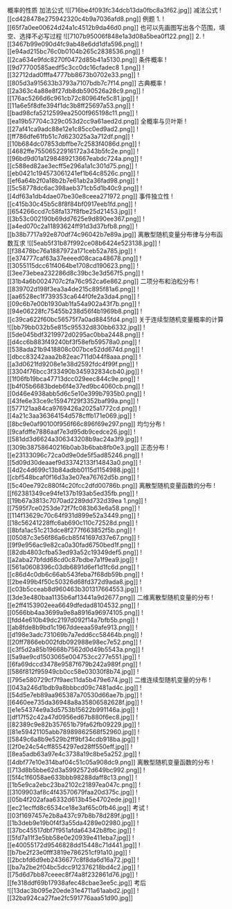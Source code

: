 
概率的性质
	加法公式
		![[716be4f093fc34dcb13da0fbc8a3f62.jpg]]
	减法公式
		![[cd428478e275942320c4b9a7036afd8.png]]
	例题
		1.
		![[65f7a0ee00624d24a1c4512b9da46d0.png]]
		也可以先画图写出各个范围，填空、选择不必写过程
		![[7107b95006f848e1a3d08a5bea0f122.png]]
		2.
		![[3467b99e090d4fc9ab48e6dd1dfa596.png]]
		![[e94ad215bc76c0b0104b265c2838536.png]]
		![[2ca634e9fdc8270f0472d85b41a5130.png]]
条件概率
	![[9d77700585aedf5c3cc0dc16cfadec8 1.png]]
	![[32712dad0fffa4777bb8673b0702e33.png]]
	![[805d3a915633b3793a7107bdb7c7f14.png]]
古典概率
	![[2a363c4a88e8f27db8db590526a28c9.png]]
	![[176ac5266d6c961cb72c80964fe5c81.jpg]]
	![[11a6e5f8dfe394f1dc3b8ff25697a53.png]]
	![[bad98cfa5212599ea2500f965198c11.png]]
	![[ea19b57704c329c053d2cc9a61aed2d.png]]
全概率与贝叶斯
	![[27af41ca9adc88e12e1c85cc0ed9ad2.png]]
	![[ff786dfe61fb51c7d623025a3a712df.png]]
	![[10b684dc07853dbffbe7c2583f4086d.png]]
	![[4682ffe75506522916172a343b5fc2e.png]]
	![[96bd9d01a1298489213667eabdc724a.png]]
	![[c588ed82ae3ecff5e296a1a1c301d75.png]]
	![[eb0421c194573061241ef1b64c8526c.png]]
	![[ef6a64b2f0a18b2b7e61ab2a36fad98.png]]
	![[5c58778dc6ac398aeb371cb5d1b40c9.png]]
	![[4df63a1db4dae07be30e8ceea271972.png]]
事件独立性
	![[c415b30c45b5c8f8f84bf0917eeb1fd.png]]
	![[654266ccd7c58fa137f8fbe25d21453.jpg]]
	![[3b53c002190b69dd7625e9d890ee367.png]]
	![[a4ed070c2a11893624ff91d3d37bfb8.png]]
	![[b38b7717a92e870df74c96042b7e89a.jpg]]
离散型随机变量分布律与分布函数互求
	![[5eab5f31b87f992ce08b6424e523138.jpg]]
	![[f38478bc76a1887972a171ceb52a785.jpg]]
	![[e374777caf63a37eeeed08caca48678.png]]
	![[3055115dcc61f4064be1708cd190623.png]] ![[3ee73ebea232286d8c39bc3e3d567f5.png]]
	![[31b4a6b0024707c2fa76c952ca6e862.png]]
二项分布和泊松分布
	![[839702d198f3ea3a4de215c895f81a6.png]]
	![[aa6528ec1f739353ca644f0fe2a3da4.png]]
	![[09c6b7e00b1930ab1fa54a902a43f7b.png]]
	![[94e06228fc75455b238d56f4b1969b8.png]]
	![[c39ca622f60bc56575f7a0ad8845fd4.png]]
关于连续型随机变量概率的计算
	![[bb79bb032b5e815c95532d830bb6332.jpg]]
	![[5de045bdf3219972d0295ac0bba2448.png]]
	![[d4cc6b883f49240bf3f58efb59578a0.png]]
	![[538ada21b9418808c007bce52dd674d.png]]
	![[dbcc83242aaa2b82eac711d044f8aaa.png]]
	![[a3d0621fd9208e1e38d2592fdc4f99f.png]]
	![[3304f76bcc3f33490b345932834cb40.jpg]]
	![[1f06fb19bca47713dcc029eec844c9e.png]]
	![[b4f05b6683bdeb6f4e37ed9bc4060cb.png]]
	![[0d46e4938abb5d6c5e10e399b7935b0.png]]
	![[43fe6e33ce9c15947f29f3352baf99a.png]]
	![[577121aa84ca9769426a2025a1772cd.png]]
	![[4a21c3aa36364154d578cffb171e069.jpg]]
	![[8bc9e0af90100f956f66c896f69e297.png]]
均匀分布
	![[9cafdffe7886aaf7e3d95db9cedce26.jpg]]
	![[581dd3d6624a306343208b9ac24a3f9.jpg]]
	![[309b38758640216b0ab3b6bab8fb0e3.jpg]]
正态分布
	![[e23133096c72ca0d9e0de5f5ad85246.png]]
	![[5d09d30deaaef9d33742133f14843a0.png]]
	![[4d2c4d699c13b84adbb0115d1154988.jpg]]
	![[cbf548bcaf0f16d3a3e07ea76762d5b.png]]
	![[5c40ee792c880f4c20fcc2dfd00786b.png]]
离散型随机变量函数的分布
	![[f62381349ce94fe137b193ab5ed35fb.png]]
	![[19b67a3813c7070ad2289dd732d39ea 1.png]]
	![[7595f7ce0253de72f7fc083b63e6a58.png]]
	![[114f13629c70c64f931d899e52a3449.png]]
	![[18c56241228ffc6ab690c110c72528d.png]]
	![[8bfa1ac51c213dce8f277f663852f5b.png]]
	![[05087c3e56f86a6cb85f41697d37e67.png]]
	![[9f9e956ac9e82ca0a30fad6750bed1f.png]]
	![[82db4803cfba53ed93a52c19349def5.png]]
	![[a2aba27bfdd68cd0c87bdbe7a1f9ea9.jpg]]
	![[561a0608396c03db6891d6ef1d1fc6d.png]]
	![[c86d4c0db6c66ab543feba7f68db59b.png]]
	![[2be499b4f50c50326d68fd372d9ada8.jpg]]
	![[c03b5cceab8d960463b301317664553.jpg]]
	![[3de3e480baa1135b6af13441a9d2677.png]]
二维离散型随机变量的分布
	![[e2ff4153902eea6649dfedad8104532.png]]
	![[0566bb4aa3699a9e8a8916a96974105.png]]
	![[fdd4e610b49dc2197d092f14a7bfb5b.png]]
	![[ab8fde8b9bd1c1967ddeeaa59afe913.png]]
	![[d198e3adc731069b7a7edd6cc58464b.png]]
	![[20ff7866eb002fdb092988e98ec7e52.png]]
	![[c3f5d2a85b19668b7562d0d49b5543a.png]]
	![[5a9ae9cd1503065e004753cc277e551.jpg]]
	![[6fa69dccd3478e9587f679b242a989f.png]]
	![[586f812f95949cb0cc58e03030f8b74.jpg]]
	![[795e580729cf7f9aec11da5b479e674.jpg]]
二维连续型随机变量的分布
	![[043a246d1bdb9a8bbbcd09c7481ad4c.jpg]]
	![[54d5e7eb89aa965387a70530d66ae7b.jpg]]
	![[6460ee735da36948a8a35806582628f.jpg]]
	![[e1e54374e9a3d5753b15622b991146a.jpg]]
	![[df17f52c42a47d0956ed67b880f6ec8.jpg]]
	![[82389c9e82b357651b79fa62fb09229.jpg]]
	![[81e59421105abb78989862568f52960.jpg]]
	![[5849c6a8b9e529b2ff9bf34cdb918ba.jpg]]
	![[2f0e24c54cff8554297ed28ff550eff.jpg]]
	![[8ea5adb63a97e4c3738a19c8be5a252.jpg]]
	![[4dbf77e10e314baf04c51c05a908dc9.png]]
离散型随机变量函数的分布
	![[713d8b5bbe62d3a5992572d649bc992.png]]
	![[5f4c1f6058ae633bbb98288daff8c13.png]]
	![[1b5e9ca2ebc23ba2102c21897ea047c.png]]
	![[3109903af8c4f43570679faa20d375c.jpg]]
	![[05b4f202afaa6332d613b45e4702ede.jpg]]
	![[ec21ecffd8c6534ce18e3af65c0fb46.jpg]]
考试
	![[03f1697457e2b8a437c97b8b78d289f.jpg]]
	![[1b3deb9e19b0f4f3a55da4289e02980.jpg]]
	![[37bc45517dbf7f951afda64342b8fbc.jpg]]
	![[5fd7a11f3e5bb58e0e20939e411eba7.jpg]]
	![[e40055172d9546828dd15448c71d441.jpg]]
	![[b7be2f23e0fff3819e786251cf91a10.jpg]]
	![[2bcbfd6d9eb2436677c8f8da6d16a72.jpg]]
	![[ba7a2be2f04bc5dcc912376218bd4c2.jpg]]
	![[75d6d7bb87ceeec8f74a8f232861d76.jpg]]
	![[fe318ddf69b17938afec48cbae3ee5c.jpg]]
考后	
	![[13dac3b095e20ede31e4711a61aabd2.jpg]]
	![[32ba924ca27fae2fc591776aaa51d90.jpg]]
